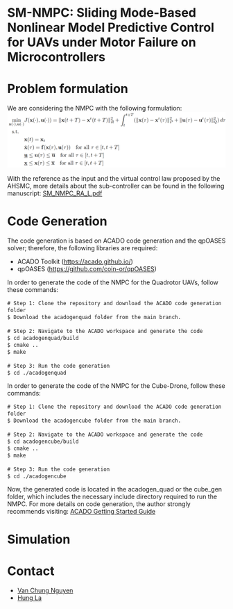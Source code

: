 # SM-NMPC: Sliding Mode-Based Nonlinear Model Predictive Control for UAVs under Motor Failure on Microcontrollers
# Problem formulation
We are considering the NMPC with the following formulation:
<img src="figures/formu1.png" width="1000">

With the reference as the input and the virtual control law proposed by the AHSMC, more details about the sub-controller can be found in the following manuscript:
[SM_NMPC_RA_L.pdf](https://github.com/user-attachments/files/19696574/SM_NMPC_RA_L.pdf)

# Code Generation
The code generation is based on ACADO code generation and the qpOASES solver; therefore, the following libraries are required:
- ACADO Toolkit (https://acado.github.io/)
- qpOASES (https://github.com/coin-or/qpOASES)

In order to generate the code of the NMPC for the Quadrotor UAVs, follow these commands:
```shell
# Step 1: Clone the repository and download the ACADO code generation folder
$ Download the acadogenquad folder from the main branch.

# Step 2: Navigate to the ACADO workspace and generate the code
$ cd acadogenquad/build
$ cmake ..
$ make

# Step 3: Run the code generation
$ cd ./acadogenquad
```

In order to generate the code of the NMPC for the Cube-Drone, follow these commands:
```shell
# Step 1: Clone the repository and download the ACADO code generation folder
$ Download the acadogencube folder from the main branch.

# Step 2: Navigate to the ACADO workspace and generate the code
$ cd acadogencube/build
$ cmake ..
$ make

# Step 3: Run the code generation
$ cd ./acadogencube
```

Now, the generated code is located in the acadogen_quad or the cube_gen folder, which includes the necessary include directory required to run the NMPC. For more details on code generation, the author strongly recommends visiting: [ACADO Getting Started Guide](https://docs.ros.org/en/kinetic/api/acado/html/sim_getting_started.html)

# Simulation

# Contact
- [Van Chung Nguyen](mailto:vanchungn@.unr.edu)
- [Hung La](mailto:hla@unr.edu)
